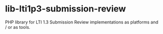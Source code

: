 # lib-lti1p3-submission-review
PHP library for LTI 1.3 Submission Review implementations as platforms and / or as tools. 
